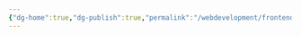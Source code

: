 ```yaml
---
{"dg-home":true,"dg-publish":true,"permalink":"/webdevelopment/frontend/javascript/single-page-applications/frameworks/j-query/","tags":["gardenEntry"],"dgPassFrontmatter":true}
---
```


